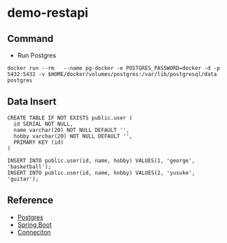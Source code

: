 # demo-restapi

## Command

- Run Postgres

`docker run --rm   --name pg-docker -e POSTGRES_PASSWORD=docker -d -p 5432:5432 -v $HOME/docker/volumes/postgres:/var/lib/postgresql/data  postgres`

## Data Insert

    CREATE TABLE IF NOT EXISTS public.user (
      id SERIAL NOT NULL,
      name varchar(20) NOT NULL DEFAULT '',
      hobby varchar(20) NOT NULL DEFAULT '',
      PRIMARY KEY (id)
    )

    INSERT INTO public.user(id, name, hobby) VALUES(1, 'george', 'basketball');
    INSERT INTO public.user(id, name, hobby) VALUES(2, 'yusuke', 'guitar');

## Reference

- [Postgres](https://hackernoon.com/dont-install-postgres-docker-pull-postgres-bee20e200198)
- [Spring Boot](https://qiita.com/akkino_D-En/items/574ccdc057849e0e22ce)
- [Conneciton](https://dev.classmethod.jp/server-side/java/using_spring_boot_2/)

